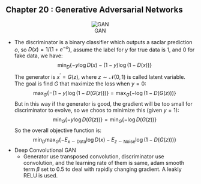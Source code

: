 ## Chapter 20 : Generative Adversarial Networks
<figure style="text-align: center;">
  <img src="https://d2l.ai/_images/gan.svg" alt="GAN" style="background-color: white; display: inline-block;"/>
  <figcaption> GAN </figcaption>
</figure>

- The discriminator is a binary classifier which outputs a saclar prediction $o$, so $D(x) = 1/(1+e^{-o})$, assume the label for $y$ for true data is 1, and 0 for fake data, we have:
  $$\min_D\left\{ -y\log D(x)-(1-y)\log (1-D(x)) \right\}$$
  The generator is $x^{'} = G(z)$, where $z \sim \mathcal N(0,1)$ is called latent variable. The goal is find $G$ that maximize the loss when $y=0$:
  $$\max_G \left \{ -(1-y)\log (1-D(G(z))) \right \} = \max_G \left \{ -\log (1-D(G(z))) \right \}$$
  But in this way if the generator is good, the gradient will be too small for discriminator to evolve, so we choos to minimize this (given $y=1$):
  $$\min_G \left \{ -y\log D(G(z)) \right \}=\min_G \left \{ -\log D(G(z)) \right \}$$
  So the overall objective function is:
  $$\min_D\max_G \left \{ -E_{x\sim \text{Data}}\log D(x) - E_{z \sim \text{Noise}}\log (1-D(G(z)))\right\}$$
- Deep Convolutional GAN
  - Generator use transposed convolution, discriminator use convolution, and the learning rate of them is same, adam smooth term $\beta$ set to 0.5 to deal with rapidly changing gradient. A leakly RELU is used.